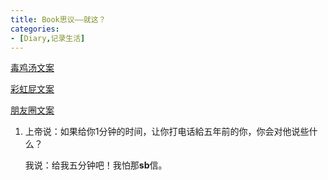 ```yaml
---
title: Book思议——就这？
categories:
- [Diary,记录生活]
---
```


[毒鸡汤文案](https://du.shadiao.app/)

[彩虹屁文案](https://chp.shadiao.app/)

[朋友圈文案](https://pyq.shadiao.app/)

1. 上帝说：如果给你1分钟的时间，让你打电话給五年前的你，你会对他说些什么？

   我说：给我五分钟吧！我怕那**sb**信。


